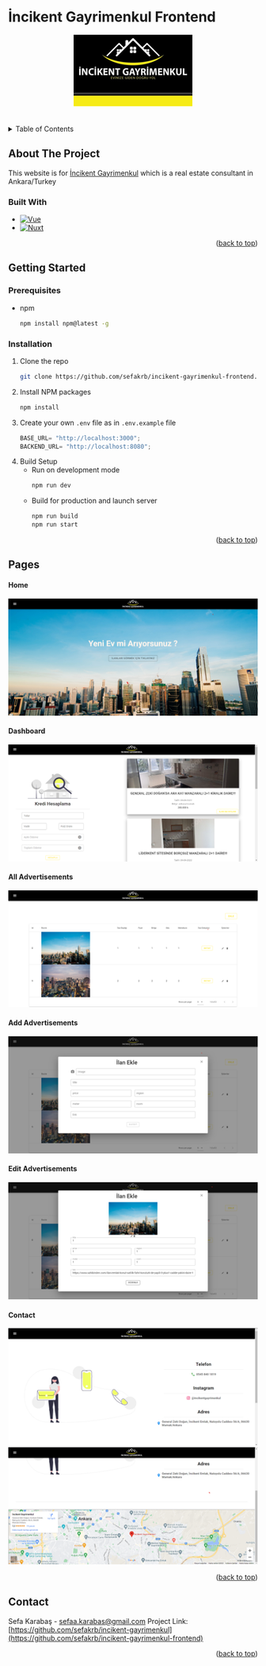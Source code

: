 # İncikent Gayrimenkul Frontend

<!-- PROJECT LOGO -->
<div name="readme-top"  align="center">
  <a href="https://github.com/sefakrb/incikent-gayrimenkul-frontend">
    <img src="assets/images/incikent-gayrimenkul-logo.png" alt="Logo">
  </a>
</div>


<br />
<br />


<!-- TABLE OF CONTENTS -->
<details>
  <summary>Table of Contents</summary>
  <ol>
    <li>
        <a href="#built-with">Built With</a>
    </li>
    <li>
      <a href="#getting-started">Getting Started</a>
      <ul>
        <li><a href="#prerequisites">Prerequisites</a></li>
        <li><a href="#installation">Installation</a></li>
      </ul>
    </li>
    <li><a href="#pages">Pages</a></li>
    <li><a href="#contact">Contact</a></li>
  </ol>
</details>


## About The Project

  This website is for [İncikent Gayrimenkul](https://incikentgayrimenkul.sahibinden.com/) which is a real estate consultant in Ankara/Turkey


### Built With

* [![Vue][Vue.js]][Vue-url]
* [![Nuxt][Nuxt]][Nuxt-url]


<p align="right">(<a href="#readme-top">back to top</a>)</p>

## Getting Started

### Prerequisites

* npm
  ```sh
  npm install npm@latest -g
  ```

### Installation

1. Clone the repo
   ```sh
   git clone https://github.com/sefakrb/incikent-gayrimenkul-frontend.git
   ```
2. Install NPM packages
   ```sh
   npm install
   ```
3. Create your own `.env` file as in `.env.example` file
   ```js
   BASE_URL= "http://localhost:3000";
   BACKEND_URL= "http://localhost:8080";
   ```
4. Build Setup 
   * Run on development mode
     ```sh
     npm run dev
     ```
   * Build for production and launch server
      ```sh
      npm run build
      npm run start
      ```

<p align="right">(<a href="#readme-top">back to top</a>)</p>

## Pages
#### Home
  <img src="assets/pages/home.png" alt="Logo" >
  
#### Dashboard
  <img src="assets/pages/dashboard.png" alt="Logo">
  
#### All Advertisements
  <img src="assets/pages/all-advertisements.png" alt="Logo">
  
#### Add Advertisements
  <img src="assets/pages/add-advertisement.png" alt="Logo" >
  
#### Edit Advertisements
  <img src="assets/pages/edit-advertisement.png" alt="Logo">
  
#### Contact
  <img src="assets/pages/contact.png" alt="Logo" >
  <img src="assets/pages/contact2.png" alt="Logo">
  

<p align="right">(<a href="#readme-top">back to top</a>)</p>


## Contact
Sefa Karabaş - sefaa.karabas@gmail.com
Project Link: [https://github.com/sefakrb/incikent-gayrimenkul](https://github.com/sefakrb/incikent-gayrimenkul-frontend)

<p align="right">(<a href="#readme-top">back to top</a>)</p>

<!-- MARKDOWN LINKS & IMAGES -->
<!-- https://www.markdownguide.org/basic-syntax/#reference-style-links -->
[Vue.js]: https://img.shields.io/badge/Vue.js-35495E?style=for-the-badge&logo=vuedotjs&logoColor=4FC08D
[Vue-url]: https://vuejs.org/
[Nuxt]: https://img.shields.io/badge/Nuxt-002E3B?style=for-the-badge&logo=nuxtdotjs&logoColor=#00DC82
[Nuxt-url]: https://nuxtjs.org/

